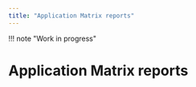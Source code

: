 ```yaml
---
title: "Application Matrix reports"
---
```


!!! note "Work in progress"

# Application Matrix reports

